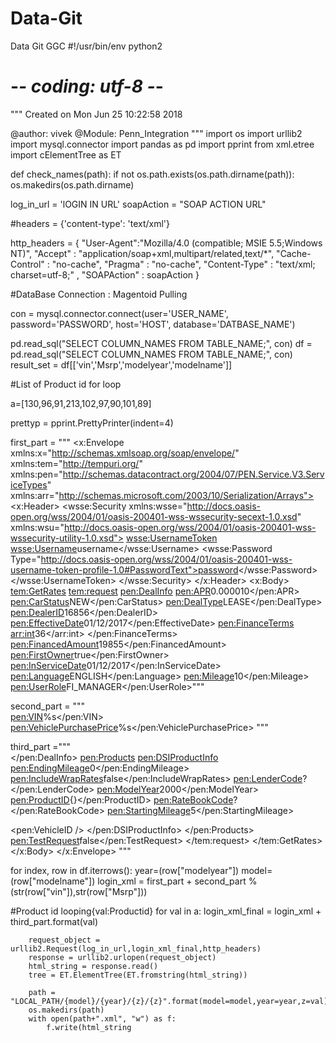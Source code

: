 # Data-Git
Data Git GGC
#!/usr/bin/env python2
# -*- coding: utf-8 -*-

"""
Created on Mon Jun 25 10:22:58 2018

@author: vivek
@Module: Penn_Integration
"""
import os
import urllib2
import mysql.connector
import pandas as pd
import pprint
from xml.etree import cElementTree as ET

def check_names(path):
    if not os.path.exists(os.path.dirname(path)):
        os.makedirs(os.path.dirname)

log_in_url = 'lOGIN IN URL'
soapAction = "SOAP ACTION URL"

#headers = {'content-type': 'text/xml'}

http_headers = { 
 "User-Agent":"Mozilla/4.0 (compatible; MSIE 5.5;Windows NT)", 
 "Accept" :  "application/soap+xml,multipart/related,text/*", 
 "Cache-Control" :  "no-cache", 
 "Pragma" :  "no-cache", 
 "Content-Type" :  "text/xml; charset=utf-8;" ,
 "SOAPAction" : soapAction
 }



#DataBase Connection : Magentoid Pulling 
    


con = mysql.connector.connect(user='USER_NAME',
                              password='PASSWORD',
                              host='HOST',
                              database='DATBASE_NAME')

pd.read_sql("SELECT COLUMN_NAMES FROM TABLE_NAME;", con)
df = pd.read_sql("SELECT COLUMN_NAMES FROM TABLE_NAME;", con)
result_set = df[['vin','Msrp','modelyear','modelname']]


#List of Product id for loop

a=[130,96,91,213,102,97,90,101,89]


prettyp = pprint.PrettyPrinter(indent=4)


first_part = """
<x:Envelope xmlns:x="http://schemas.xmlsoap.org/soap/envelope/" xmlns:tem="http://tempuri.org/" xmlns:pen="http://schemas.datacontract.org/2004/07/PEN.Service.V3.ServiceTypes" xmlns:arr="http://schemas.microsoft.com/2003/10/Serialization/Arrays">
<x:Header>
<wsse:Security xmlns:wsse="http://docs.oasis-open.org/wss/2004/01/oasis-200401-wss-wssecurity-secext-1.0.xsd" xmlns:wsu="http://docs.oasis-open.org/wss/2004/01/oasis-200401-wss-wssecurity-utility-1.0.xsd">
<wsse:UsernameToken>
<wsse:Username>username</wsse:Username>
<wsse:Password Type="http://docs.oasis-open.org/wss/2004/01/oasis-200401-wss-username-token-profile-1.0#PasswordText">password</wsse:Password>
</wsse:UsernameToken>
</wsse:Security>
</x:Header>
<x:Body>
<tem:GetRates>
<tem:request>
<pen:DealInfo>
<pen:APR>0.000010</pen:APR>
<pen:CarStatus>NEW</pen:CarStatus>
<pen:DealType>LEASE</pen:DealType>
<pen:DealerID>16856</pen:DealerID>
<pen:EffectiveDate>01/12/2017</pen:EffectiveDate>
<pen:FinanceTerms>
<arr:int>36</arr:int>
</pen:FinanceTerms>
<pen:FinancedAmount>19855</pen:FinancedAmount>
<pen:FirstOwner>true</pen:FirstOwner>
<pen:InServiceDate>01/12/2017</pen:InServiceDate>
<pen:Language>ENGLISH</pen:Language>
<pen:Mileage>10</pen:Mileage>
<pen:UserRole>FI_MANAGER</pen:UserRole>"""

second_part = """                    
<pen:VIN>%s</pen:VIN>
<pen:VehiclePurchasePrice>%s</pen:VehiclePurchasePrice> """

third_part  ="""                  
</pen:DealInfo>
<pen:Products>
<pen:DSIProductInfo>
<pen:EndingMileage>0</pen:EndingMileage>
<pen:IncludeWrapRates>false</pen:IncludeWrapRates>
<pen:LenderCode>?</pen:LenderCode>
<pen:ModelYear>2000</pen:ModelYear>
<pen:ProductID>{}</pen:ProductID>
<pen:RateBookCode>?</pen:RateBookCode>
<pen:StartingMileage>5</pen:StartingMileage>

<pen:VehicleID />
</pen:DSIProductInfo>
</pen:Products>
<pen:TestRequest>false</pen:TestRequest>
</tem:request>
</tem:GetRates>
</x:Body>
</x:Envelope>
"""

 
for index, row in df.iterrows():
    year=(row["modelyear"])
    model=(row["modelname"])
    login_xml = first_part + second_part %(str(row["vin"]),str(row["Msrp"]))
                
   
    
#Product id looping{val:Productid}
    for val in a:
        login_xml_final = login_xml + third_part.format(val)
    
        request_object = urllib2.Request(log_in_url,login_xml_final,http_headers)
        response = urllib2.urlopen(request_object)
        html_string = response.read()
        tree = ET.ElementTree(ET.fromstring(html_string))
        
        path = "LOCAL_PATH/{model}/{year}/{z}/{z}".format(model=model,year=year,z=val)
        os.makedirs(path)
        with open(path+".xml", "w") as f:
            f.write(html_string



           
